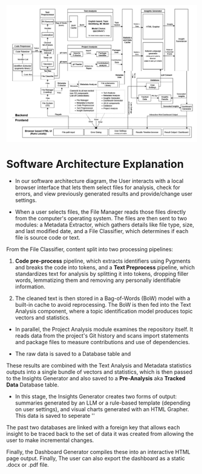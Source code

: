 ![System Architecture Diagram](imgs/System%20Architecture%20Diagram.png)

# Software Architecture Explanation

- In our software architecture diagram, the User interacts with a local browser interface that lets them select files for analysis, check for errors, and view previously generated results and provide/change user settings. 

- When a user selects files, the File Manager reads those files directly from the computer's operating system. The files are then sent to two modules: a Metadata Extractor, which gathers details like file type, size, and last modified date, and a File Classifier, which determines if each file is source code or text. 

From the File Classifier, content split into two processing pipelines: 

1. **Code pre-process** pipeline, which extracts identifiers using Pygments and breaks the code into tokens, and a **Text Preprocess** pipeline, which standardizes text for analysis by splitting it into tokens, dropping filler words, lemmatizing them and removing any personally identifiable information. 

2. The cleaned text is then stored in a Bag-of-Words (BoW) model with a built-in cache to avoid reprocessing. The BoW is then fed into the Text Analysis component, where a topic identification model produces topic vectors and statistics. 

- In parallel, the Project Analysis module examines the repository itself. It reads data from the project's Git history and scans import statements and package files to measure contributions and use of dependencies. 

- The raw data is saved to a Database table and 

These results are combined with the Text Analysis and Metadata statistics outputs into a single bundle of vectors and statistics, which is then passed to the Insights Generator and also saved to a **Pre-Analysis** aka **Tracked Data** Database table.

- In this stage, the Insights Generator creates two forms of output: summaries generated by an LLM or a rule-based template (depending on user settings), and visual charts generated with an HTML Grapher. This data is saved to seperate ''

The past two databases are linked with a foreign key that allows each insight to be traced back to the set of data it was created from allowing the user to make incremental changes.

Finally, the Dashboard Generator compiles these into an interactive HTML page output. Finally, The user can also export the dashboard as a static .docx or .pdf file.
